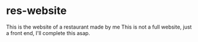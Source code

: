 # res-website
This is the website of a restaurant made by me
This is not a full website, just a front end, I'll complete this asap.

